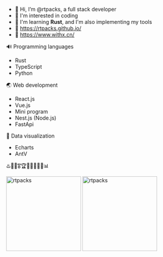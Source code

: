 - 👋 Hi, I’m @rtpacks, a full stack developer
- 👀 I'm interested in coding
- 🌱 I'm learning **Rust**, and I'm also implementing my tools
- 🔗 https://rtpacks.github.io/
- 🔗 https://www.withx.cn/

🔊 Programming languages
  - Rust
  - TypeScript
  - Python

🌏 Web development
  - React.js
  - Vue.js
  - Mini program
  - Nest.js (Node.js)
  - FastApi

🎨 Data visualization
  - Echarts
  - AntV

♨️🥇🏅🎖️🏆🔔🧲📂👀🌐📊

<p align="left">
  <img height="200px" src="https://github-readme-stats.vercel.app/api/?username=rtpacks&custom_title=rtpacks's%20GitHub%20Stats&show_icons=true&theme=shadow_green&rank_icon=percentile&theme=transparent&card_width=150" alt="rtpacks" />
  <img height="200px" src="https://github-readme-stats.vercel.app/api/top-langs/?username=rtpacks&hide=HTML,CSS,SCSS,LESS,PHP&layout=compact&card_width=150" alt="rtpacks" />
</p>

<!---

<p align="left">
  <img height="200px" src="https://github-readme-stats.vercel.app/api/?username=rtpacks&custom_title=rtpacks's%20GitHub%20Stats&show_icons=true&theme=shadow_green&rank_icon=percentile&include_all_commits=true&theme=transparent" alt="rtpacks" />
  <img height="200px" src="https://github-readme-stats.vercel.app/api/top-langs/?username=rtpacks&hide=HTML&layout=compact" alt="rtpacks" />
</p>

rtpacks/rtpacks is a ✨ special ✨ repository because its `README.md` (this file) appears on your GitHub profile.
You can click the Preview link to take a look at your changes.
--->
